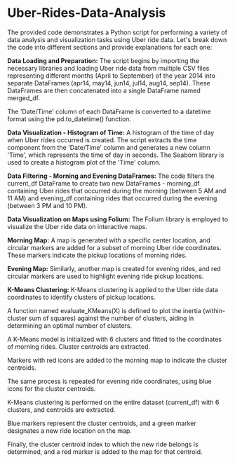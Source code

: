 # Uber-Rides-Data-Analysis

The provided code demonstrates a Python script for performing a variety of data analysis and visualization tasks using Uber ride data. Let's break down the code into different sections and provide explanations for each one:

**Data Loading and Preparation:**
The script begins by importing the necessary libraries and loading Uber ride data from multiple CSV files representing different months (April to September) of the year 2014 into separate DataFrames (apr14, may14, jun14, jul14, aug14, sep14). These DataFrames are then concatenated into a single DataFrame named merged_df.

The 'Date/Time' column of each DataFrame is converted to a datetime format using the pd.to_datetime() function.

**Data Visualization - Histogram of Time:**
A histogram of the time of day when Uber rides occurred is created. The script extracts the time component from the 'Date/Time' column and generates a new column 'Time', which represents the time of day in seconds. The Seaborn library is used to create a histogram plot of the 'Time' column.

**Data Filtering - Morning and Evening DataFrames:**
The code filters the current_df DataFrame to create two new DataFrames - morning_df containing Uber rides that occurred during the morning (between 5 AM and 11 AM) and evening_df containing rides that occurred during the evening (between 3 PM and 10 PM).

**Data Visualization on Maps using Folium:**
The Folium library is employed to visualize the Uber ride data on interactive maps.

**Morning Map:** A map is generated with a specific center location, and circular markers are added for a subset of morning Uber ride coordinates. These markers indicate the pickup locations of morning rides.

**Evening Map:** Similarly, another map is created for evening rides, and red circular markers are used to highlight evening ride pickup locations.

**K-Means Clustering:**
K-Means clustering is applied to the Uber ride data coordinates to identify clusters of pickup locations.

A function named evaluate_KMeans(X) is defined to plot the inertia (within-cluster sum of squares) against the number of clusters, aiding in determining an optimal number of clusters.

A K-Means model is initialized with 6 clusters and fitted to the coordinates of morning rides. Cluster centroids are extracted.

Markers with red icons are added to the morning map to indicate the cluster centroids.

The same process is repeated for evening ride coordinates, using blue icons for the cluster centroids.

K-Means clustering is performed on the entire dataset (current_df) with 6 clusters, and centroids are extracted.

Blue markers represent the cluster centroids, and a green marker designates a new ride location on the map.

Finally, the cluster centroid index to which the new ride belongs is determined, and a red marker is added to the map for that centroid.


